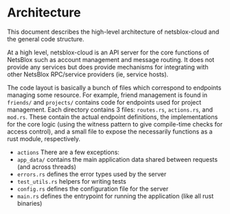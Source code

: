 # Architecture
This document describes the high-level architecture of netsblox-cloud and the general code structure.

At a high level, netsblox-cloud is an API server for the core functions of NetsBlox such as account management and message routing. It does not provide any services but does provide mechanisms for integrating with other NetsBlox RPC/service providers (ie, service hosts).

The code layout is basically a bunch of files which correspond to endpoints managing some resource. For example, friend management is found in `friends/` and `projects/` contains code for endpoints used for project management. Each directory contains 3 files: `routes.rs`, `actions.rs`, and `mod.rs`. These contain the actual endpoint definitions, the implementations for the core logic (using the witness pattern to give compile-time checks for access control), and a small file to expose the necessarily functions as a rust module, respectively.
- `actions`
There are a few exceptions:
- `app_data/` contains the main application data shared between requests (and across threads)
- `errors.rs` defines the error types used by the server
- `test_utils.rs` helpers for writing tests
- `config.rs` defines the configuration file for the server
- `main.rs` defines the entrypoint for running the application (like all rust binaries)
